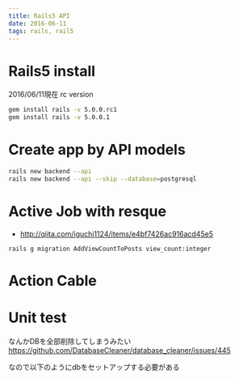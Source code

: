 ```yaml
---
title: Rails5 API
date: 2016-06-11
tags: rails, rail5
---
```


# Rails5 install

2016/06/11現在 rc version

```sh
gem install rails -v 5.0.0.rc1
gem install rails -v 5.0.0.1
```

# Create app by API models

```sh
rails new backend --api
rails new backend --api --skip --database=postgresql
```

# Active Job with resque

+ <http://qiita.com/iguchi1124/items/e4bf7426ac916acd45e5>

```
rails g migration AddViewCountToPosts view_count:integer
```


# Action Cable


# Unit test
なんかDBを全部削除してしまうみたい
<https://github.com/DatabaseCleaner/database_cleaner/issues/445>

なので以下のようにdbをセットアップする必要がある
```

```
